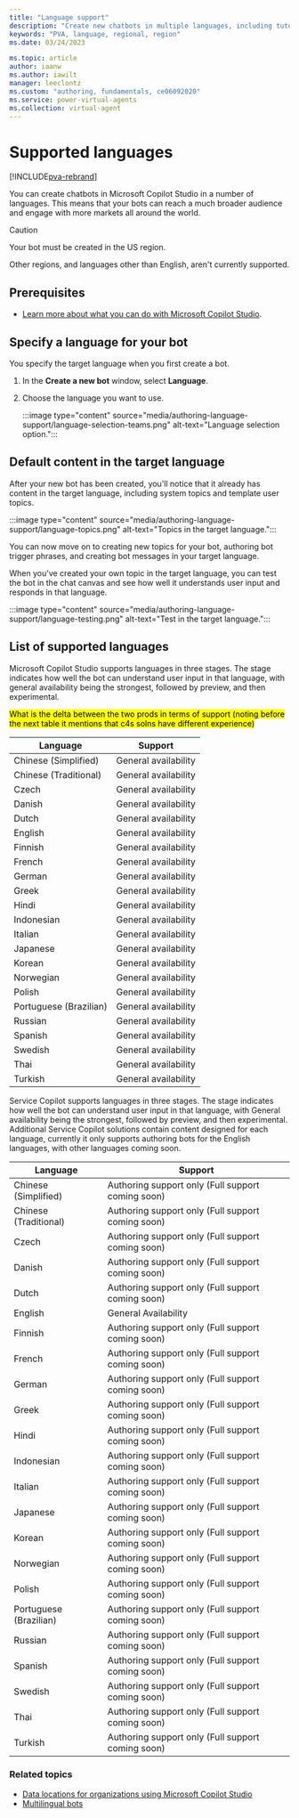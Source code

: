 ```yaml
---
title: "Language support"
description: "Create new chatbots in multiple languages, including tutorial and system topics."
keywords: "PVA, language, regional, region"
ms.date: 03/24/2023

ms.topic: article
author: iaanw
ms.author: iawilt
manager: leeclontz
ms.custom: "authoring, fundamentals, ce06092020"
ms.service: power-virtual-agents
ms.collection: virtual-agent
---
```


# Supported languages

[!INCLUDE[pva-rebrand](includes/pva-rebrand.md)]

You can create chatbots in Microsoft Copilot Studio in a number of languages. This means that your bots can reach a much broader audience and engage with more markets all around the world.

> [!CAUTION] 
>  
> Your bot must be created in the US region. 
>  
> Other regions, and languages other than English, aren't currently supported.

## Prerequisites

- [Learn more about what you can do with Microsoft Copilot Studio](fundamentals-what-is-power-virtual-agents.md).

## Specify a language for your bot

You specify the target language when you first create a bot.

1. In the **Create a new bot** window, select **Language**.

1. Choose the language you want to use. 

    :::image type="content" source="media/authoring-language-support/language-selection-teams.png" alt-text="Language selection option.":::

## Default content in the target language

After your new bot has been created, you'll notice that it already has content in the target language, including system topics and template user topics.

:::image type="content" source="media/authoring-language-support/language-topics.png" alt-text="Topics in the target language.":::

You can now move on to creating new topics for your bot, authoring bot trigger phrases, and creating bot messages in your target language.

When you've created your own topic in the target language, you can test the bot in the chat canvas and see how well it understands user input and responds in that language.

:::image type="content" source="media/authoring-language-support/language-testing.png" alt-text="Test in the target language.":::

## List of supported languages

Microsoft Copilot Studio supports languages in three stages. The stage indicates how well the bot can understand user input in that language, with general availability being the strongest, followed by preview, and then experimental.

<mark>What is the delta between the two prods in terms of support (noting before the next table it mentions that c4s solns have different experience)</mark>

| Language               | Support              |
| ---------------------- | -------------------- |
| Chinese (Simplified)   | General availability |
| Chinese (Traditional)  | General availability |
| Czech                  | General availability |
| Danish                 | General availability |
| Dutch                  | General availability |
| English                | General availability |
| Finnish                | General availability |
| French                 | General availability |
| German                 | General availability |
| Greek                  | General availability |
| Hindi                  | General availability |
| Indonesian             | General availability |
| Italian                | General availability |
| Japanese               | General availability |
| Korean                 | General availability |
| Norwegian              | General availability |
| Polish                 | General availability |
| Portuguese (Brazilian) | General availability |
| Russian                | General availability |
| Spanish                | General availability |
| Swedish                | General availability |
| Thai                   | General availability |
| Turkish                | General availability |

Service Copilot supports languages in three stages. The stage indicates how well the bot can understand user input in that language, with General availability being the strongest, followed by preview, and then experimental. Additional Service Copilot solutions contain content designed for each language, currently it only supports authoring bots for the English languages, with other languages coming soon.

| Language               | Support              |
| ---------------------- | -------------------- |
| Chinese (Simplified)   | Authoring support only (Full support coming soon) |
| Chinese (Traditional)  | Authoring support only (Full support coming soon) |
| Czech                  | Authoring support only (Full support coming soon) |
| Danish                 | Authoring support only (Full support coming soon) |
| Dutch                  | Authoring support only (Full support coming soon) |
| English                | General Availability |
| Finnish                | Authoring support only (Full support coming soon) |
| French                 | Authoring support only (Full support coming soon) |
| German                 | Authoring support only (Full support coming soon) |
| Greek                  | Authoring support only (Full support coming soon) |
| Hindi                  | Authoring support only (Full support coming soon) |
| Indonesian             | Authoring support only (Full support coming soon) |
| Italian                | Authoring support only (Full support coming soon) |
| Japanese               | Authoring support only (Full support coming soon) |
| Korean                 | Authoring support only (Full support coming soon) |
| Norwegian              | Authoring support only (Full support coming soon) |
| Polish                 | Authoring support only (Full support coming soon) |
| Portuguese (Brazilian) | Authoring support only (Full support coming soon) |
| Russian                | Authoring support only (Full support coming soon) |
| Spanish                | Authoring support only (Full support coming soon) |
| Swedish                | Authoring support only (Full support coming soon) |
| Thai                   | Authoring support only (Full support coming soon) |
| Turkish                | Authoring support only (Full support coming soon) |

### Related topics

- [Data locations for organizations using Microsoft Copilot Studio](data-location.md)
- [Multilingual bots](multilingual.md)
